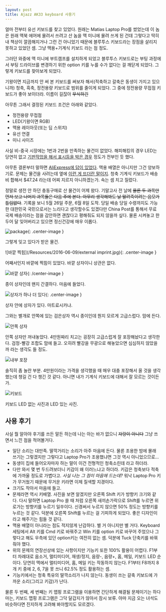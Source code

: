 ```yaml
---
layout: post
title: Ajazz AK33 keyboard 사용기
---
```

얼마 전부터 유선 키보드를 찾고 있었다. 원래는 Matias Laptop Pro를 썼었는데 이 놈은 원래 맥북 에어에 물려서 쓰려고 산 놈을 맥 미니에 물려 쓰게 된 건데 그렇다고 딱히 내 책상이 깔끔해지거나 그런 건 아니었기 때문에 블루투스 키보드라는 장점을 살리지 못하고 있었던 셈. 그냥 맥용+기계식 키보드 라는 점 정도.

그러던 와중에 맥 미니에 부트캠프를 설치하게 되었고 블루투스 키보드로는 부팅 과정에서 부팅 드라이브를 변경하기 위한 option 키를 누를 수가 없다는 걸 깨닫게 되었다. 그렇게 키보드를 찾아보게 되었다.

기왕이면 지금까지 안 써 본 키보드를 써보자 해서(적축하고 갈축은 동생이 가지고 있으니까) 청축, 흑축, 정전용량 키보드로 범위를 줄이게 되었다. 그 중에 정전용량 무접점 키보드가 좋아 보이더라. 이름이 길잖아 ~~무식하긴~~

아무튼 그래서 결정된 키보드 조건은 아래와 같았다.

- 정전용량 무접점
- LED(기왕이면 RGB)
- 맥용 레이아웃(또는 딥 스위치)
- 유선 연결
- 미니 사이즈

사실 비-중국 시장에는 1번과 2번을 만족하는 물건이 없었다. 해피해킹의 경우 LED는 당연히 없고 [기판작업을 해서 표시등을 박은 경우](http://www.kbdmania.net/xe/photo/566666) 정도가 전부인 듯 했다.

아무튼 결론부터 말하면 [AliExpress에 답이 있었다](http://ko.aliexpress.com/item/Plum84-electrostatic-capacitive-mechanical-keyboard-topre-clone-compact-gaming-keyboard-PBT-keycap-detachable-cable-84-mini/32598836635.html). 맥용 배열은 아니지만 그건 양보하기로. 문제는 물건을 사려는데 옆에 [이런 게 뜨더란 말이지](http://ko.aliexpress.com/item/Ajazz-Geek-AK33-Backlignt-Edition-Mechanical-Keyboard-Blue-Switch-White-Color-Gaming-Keyboards-for-Tablet-Desktop/32620275963.html). 청축 기계식 키보드가 배송비 합해서 $47.24 라는데 어찌 지르지 아니하겠는가. 속는 셈 치고 질렀다.

정말로 생전 안 하던 충동구매로 산 물건이 어제 왔다. 기말고사 전 날에 ~~물론 두 과목만 먼저 보고 나머지 과목들은 다음 주에 본다. 아무리 생각해봐도 날 말려죽이려는 음모가 틀림없다~~. 기록을 보니 5월 26일 주문, 6월 8일 도착. 당일 배송 당일 수령까지도 가능한 대한민국 국민으로서는 느리다고 생각할수도 있겠다만 China Post를 통해서 무료 국제 배송이라는 점을 감안하면 괜찮다고 평해줘도 되지 않을까 싶다. 물론 시켜놓고 한 두어 달 잊어버리고 있으면 정신건강에 매우 이롭다.

![package](/Resources/2016-06-09/package.jpg){: .center-image }

그렇게 잊고 있다가 받은 물건.

![바깥 찍힘](/Resources/2016-06-09/external imprint.jpg){: .center-image }

어째서인지 바깥에 찍힘이 있었다. 바깥 상자이니 상관은 없다.

![바깥 상자](/Resources/2016-06-09/externalbox.jpg){: /center-image }

종이 상자인데 왠지 간결하다. 마음에 들었다.

![상자가 하나 더 있다](/Resources/2016-06-09/onemorebox.jpg){: .center-image }

상자 안에 상자가 있다. 마트료시카냐.

그와는 별개로 안쪽에 있는 검은상자 역시 종이인데 뭔지 모르게 고급스럽다. 맘에 든다.

![안쪽 상자](/Resources/2016-06-09/internalbox.jpg)

안쪽 상자만 꺼내놓았다. 4만원짜리 치고는 굉장히 고급스럽게 잘 포장해놨다고 생각한다. 검정-빨강 조합도 맘에 들고. 오히려 빨강을 무광으로 해놓았으면 심심하지 않았을까 라는 생각도 들 정도.

![내부 포장](/Resources/2016-06-09/internalpackaging.jpg)

솔직히 좀 놀란 부분. 4만원이라는 가격을 생각했을 때 매우 대충 포장해서 올 것을 생각했는데 챙길 건 다 챙긴 것 같다. 아니면 내가 기계식 키보드에 대해서 잘 모르는 것이든가.

![키보드](/Resources/2016-06-09/keyboard.jpg)

키보드 LED 없는 사진과 LED 있는 사진.

## 사용 후기

사실 뭘 알아야 후기를 쓰든 말든 하는데 나는 아는 바가 없으니 ~~자랑이 아니다~~ 그냥 쓰면서 느낀 점을 적어볼거다.

- 일단 소리는 대만족. 딸깍거리는 소리가 아주 마음에 든다. 물론 조용한 밤에 몰래 쓰기는 그렇겠지만 그렇다고 Laptop Pro가 조용했냐면 그것 역시 아니었으므로… 
- 동생이 집에 들어오자마자 하는 말이 이건 전형적인 청축소린데 라고 하더라.
- 다만 와서 몇 번 두드려보더니 키감이 왜 이러느냐고 하더라. 키감은 청축보다 적축에 가까울 정도로 가볍다고. _사실 나는 그 점이 마음에 드는데?_ 워낙 Laptop Pro 키가 무거웠기 때문에 무거운 키라면 이제 질색할 지경이다.
- 크기도 작아서 마음에 들고.
- 문제라면 역시 키배열. 사진을 보면 알겠지만 오른쪽 Shift 키가 방향키 크기와 같다. 다시 말하면 Laptop Pro 쓸 때 처럼 오른쪽 새끼손가락으로 Shift를 누르면 위로가는 방향키를 누르기 일쑤이다. 신경써서 누르지 않으면 50% 정도는 방향키를 누르는 것 같다. 덕분에 오른쪽 Shift를 누르는 걸 기피하게 되었다. 좋은 디자인이라고 해주기는 힘들 것 같다.
- 맥용 배열이 아니라는 점도 적지않게 난감하다. 별 거 아니지만 별 거다. Keyboard 세팅에서 Alt 키를 Cmd 키로 바꿔주고 Win 키를 option 키로 바꾸어 주었으나 그렇다고 해도 우측에 있던 option키는 여전히 없는 셈. 덕분에 Tuck 단축키를 바꿔줘야 했다.
- 위의 문제의 연장선상에 있는 사항이지만 기능키 또한 100% 활용이 어렵다. F1부터 차례대로 음소거, 멀티미디어, 재생/정지, 음량-, 음량+, 홈, 메일, 키보드 LED 순이다. 당연히 맥에서 멀티미디어, 홈, 메일 키는 작동하지 않는다. F1부터 F8까지 8개 키 중에 2, 6, 7을 못 쓰니 62.5% 정도 활용하는 셈.
- 기능키에서는 청축 특유의 딸깍소리가 나지 않는다. 동생이 쓰는 갈축 키보드에 가까운 소리(그리고 키감)가 난다.

물론 두 번째, 세 번째는 키 맵핑 프로그램을 이용하면 간단하게 해결될 문제이기는 하다마는, 키보드 맵핑 프로그램은 그닥 달갑지가 않아서 잠시 보류. 아마 지금 오는 녀석도 비슷하다면 진지하게 고려해 봐야할지도 모르겠다.
